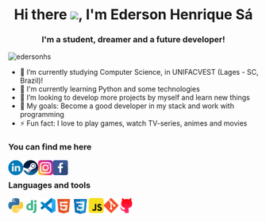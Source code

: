 <h1 align="center">Hi there <img src="https://media.giphy.com/media/hvRJCLFzcasrR4ia7z/giphy.gif" width="30px">, I'm Ederson Henrique Sá</h1>
<h3 align="center">I'm a student, dreamer and a future developer!</h3>
<p align="left"> <img src="https://komarev.com/ghpvc/?username=edersonhs" alt="edersonhs" /> </p>

- 🌱 I’m currently studying Computer Science, in UNIFACVEST (Lages - SC, Brazil)!
- 🚀 I'm currently learning Python and some technologies
- 👯 I’m looking to develop more projects by myself and learn new things
- 🥅 My goals: Become a good developer in my stack and work with programming
- ⚡ Fun fact: I love to play games, watch TV-series, animes and movies

<h3>You can find me here</h3>

[<img align="left" alt="edersonhs | LinkedIn" width="30px" src="https://github.com/edersonhs/edersonhs/raw/main/images/linkedin.svg" />][linkedin]
[<img align="left" alt="edersonhs | Steam" width="30px" src="https://github.com/edersonhs/edersonhs/raw/main/images/steam.svg" />][steam]
[<img align="left" alt="edersonhs | Instagram" width="30px" src="https://github.com/edersonhs/edersonhs/raw/main/images/Instagram.svg" />][instagram]
[<img align="left" alt="edersonhs | Facebook" width="30px" src="https://github.com/edersonhs/edersonhs/raw/main/images/Facebook.svg" />][Facebook]

<br />

<h3>Languages and tools</h3>

<img align="left" alt="Python" width="30px" src="https://github.com/edersonhs/edersonhs/raw/main/images/Python.svg" />
<img align="left" alt="Django" width="35px" src="https://raw.githubusercontent.com/edersonhs/edersonhs/main/images/Django.svg" />
<img align="left" alt="Visual Studio Code" width="30px" src="https://github.com/edersonhs/edersonhs/raw/main/images/VScode.svg" />
<img align="left" alt="HTML5" width="33px" src="https://github.com/edersonhs/edersonhs/raw/main/images/HTML5.svg" />
<img align="left" alt="CSS3" width="34px" src="https://github.com/edersonhs/edersonhs/raw/main/images/CSS3.svg" />
<img align="left" alt="JavaScript" width="30px" src="https://github.com/edersonhs/edersonhs/raw/main/images/JavaScript.svg" />
<img align="left" alt="Git" width="30px" src="https://github.com/edersonhs/edersonhs/raw/main/images/GIT.svg" />
<img align="left" alt="GitHub" width="30px" src="https://github.com/edersonhs/edersonhs/raw/main/images/Github.svg" />
<br />
<br />

[linkedin]: https://www.linkedin.com/in/edersonhs/
[steam]: https://steamcommunity.com/id/traxr/
[instagram]: https://www.instagram.com/edersonhs/
[Facebook]: https://www.facebook.com/edersonhs/
